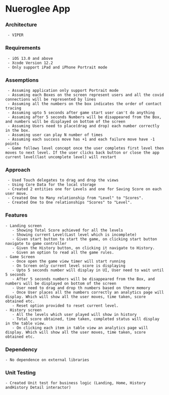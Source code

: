 # Nueroglee App

### Architecture
     - VIPER

### Requirements
     - iOS 13.0 and above
     - Xcode Version 12.2
     - Only support iPad and iPhone Portrait mode 
     
### Assemptions
     - Assuming application only support Portrait mode
     - Assuming each Boxes on the screen represent users and all the covid connections will be represented by lines
     - Assuming all the numbers on the box indicates the order of contact tracing
     - Assuming upto 5 seconds after game start user can't do anything
     - Assuming after 5 seconds Numbers will be disappeared from the Box, and numbers will be displayed on bottom of the screen
     - Assuming Users need to place(drag and drop) each number correctly in the box.
     - Assuming user can play N number of times
     - Assuming each success move has +1 and each failure move have -1 points
     - Game follows level concept once the user completes first level then moves to next level. If the user clicks back button or close the app current level(last uncomplete level) will restart
     
### Approach
     - Used Touch delegates to drag and drop the views
     - Using Core Data for the local storage
     - Created 2 entities one for Levels and one for Saving Score on each user move.
     - Created One to Many relationship from "Level" to "Scores".
     - Created One to One relationships "Scores" to "Level".
     
### Features
    - Landing screen
       - Showing Total Score achieved for all the levels
       - Showing current Level(Last level which is incomplete)
       - Given start button to start the game, on clicking start button navigate to game controller
       - Given the History button, on clicking it navigate to History.
       - Given an option to read all the game rules.
    - Game Screen
       - Once open the game view timer will start running
       - On Screen only current level score is displaying
       - Upto 5 seconds number will display in UI, User need to wait until 5 seconds
       - After 5 seconds numbers will be disappeared from the Box, and numbers will be displayed on bottom of the screen
       - User need to drag and drop th numbers based on there memory
       - Once User places all the numbers correctly an analytics page will display. Which will show all the user moves, time taken, score obtained etc.
       - Reset option provided to reset current level.
    - History screen
       - All the levels which user played will show in history
       - Total score obtained, time taken, completed status will display in the table view.
       - On clicking each item in table view an analytics page will display. Which will show all the user moves, time taken, score obtained etc.
       
### Dependency
    - No dependence on external libraries

### Unit Testing
    - Created Unit test for business logic (Landing, Home, History andHistory Detail interactor)
